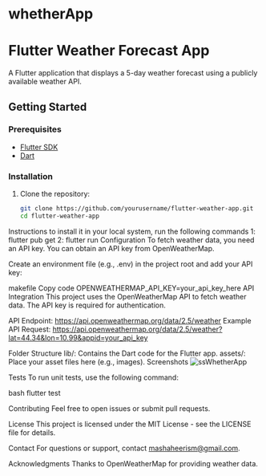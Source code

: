 # whetherApp
# Flutter Weather Forecast App

A Flutter application that displays a 5-day weather forecast using a publicly available weather API.

## Getting Started

### Prerequisites

- [Flutter SDK](https://flutter.dev/docs/get-started/install)
- [Dart](https://dart.dev/get-dart)

### Installation

1. Clone the repository:

   ```bash
   git clone https://github.com/yourusername/flutter-weather-app.git
   cd flutter-weather-app
Instructions to install it in your local system, run the following commands
1: flutter pub get
2: flutter run
Configuration
To fetch weather data, you need an API key. You can obtain an API key from OpenWeatherMap.

Create an environment file (e.g., .env) in the project root and add your API key:

makefile
Copy code
OPENWEATHERMAP_API_KEY=your_api_key_here
API Integration
This project uses the OpenWeatherMap API to fetch weather data. The API key is required for authentication.

API Endpoint: https://api.openweathermap.org/data/2.5/weather
Example API Request: https://api.openweathermap.org/data/2.5/weather?lat=44.34&lon=10.99&appid=your_api_key

Folder Structure
lib/: Contains the Dart code for the Flutter app.
assets/: Place your asset files here (e.g., images).
Screenshots
![ssWhetherApp](https://github.com/MashaheerJaffry/whetherApp/assets/83124766/95d22ec9-d9ff-4e38-bc41-98caf927ee6b)

Tests
To run unit tests, use the following command:

bash
flutter test

Contributing
Feel free to open issues or submit pull requests.

License
This project is licensed under the MIT License - see the LICENSE file for details.

Contact
For questions or support, contact mashaheerism@gmail.com.

Acknowledgments
Thanks to OpenWeatherMap for providing weather data.

